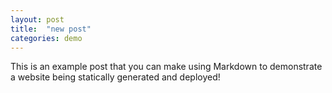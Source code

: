 ```yaml
---
layout: post
title:  "new post"
categories: demo
---
```


This is an example post that you can make using Markdown to demonstrate a website being statically generated and deployed!
